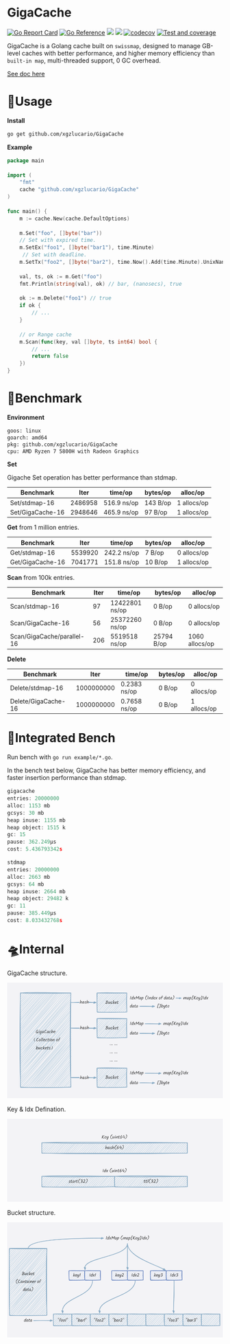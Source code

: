 # GigaCache

[![Go Report Card](https://goreportcard.com/badge/github.com/xgzlucario/GigaCache)](https://goreportcard.com/report/github.com/xgzlucario/GigaCache) [![Go Reference](https://pkg.go.dev/badge/github.com/xgzlucario/GigaCache.svg)](https://pkg.go.dev/github.com/xgzlucario/GigaCache) ![](https://img.shields.io/badge/go-1.21.0-orange.svg) ![](https://img.shields.io/github/languages/code-size/xgzlucario/GigaCache.svg) [![codecov](https://codecov.io/gh/xgzlucario/GigaCache/graph/badge.svg?token=yC1xELYaM2)](https://codecov.io/gh/xgzlucario/GigaCache) [![Test and coverage](https://github.com/xgzlucario/GigaCache/actions/workflows/rotom.yml/badge.svg)](https://github.com/xgzlucario/GigaCache/actions/workflows/rotom.yml)

GigaCache is a Golang cache built on `swissmap`, designed to manage GB-level caches with better performance, and higher memory efficiency than `built-in map`, multi-threaded support, 0 GC overhead.

[See doc here](https://lucario.cn/posts/gigacache/)

# 🚗Usage

**Install**

```bash
go get github.com/xgzlucario/GigaCache
```

**Example**

```go
package main

import (
    "fmt"
    cache "github.com/xgzlucario/GigaCache"
)

func main() {
    m := cache.New(cache.DefaultOptions)

    m.Set("foo", []byte("bar"))
    // Set with expired time.
    m.SetEx("foo1", []byte("bar1"), time.Minute)
     // Set with deadline.
    m.SetTx("foo2", []byte("bar2"), time.Now().Add(time.Minute).UnixNano())

    val, ts, ok := m.Get("foo")
    fmt.Println(string(val), ok) // bar, (nanosecs), true

    ok := m.Delete("foo1") // true
    if ok { 
        // ...
    }

    // or Range cache
    m.Scan(func(key, val []byte, ts int64) bool {
        // ...
        return false
    })
}
```

# 🚀Benchmark

**Environment**

```
goos: linux
goarch: amd64
pkg: github.com/xgzlucario/GigaCache
cpu: AMD Ryzen 7 5800H with Radeon Graphics
```

**Set**

Gigache Set operation has better performance than stdmap.

| Benchmark        | Iter    | time/op     | bytes/op | alloc/op    |
| ---------------- | ------- | ----------- | -------- | ----------- |
| Set/stdmap-16    | 2486958 | 516.9 ns/op | 143 B/op | 1 allocs/op |
| Set/GigaCache-16 | 2948646 | 465.9 ns/op |  97 B/op | 1 allocs/op |

**Get** from 1 million entries.

| Benchmark        | Iter     | time/op     | bytes/op | alloc/op    |
| ---------------- | -------- | ----------- | -------- | ----------- |
| Get/stdmap-16    | 5539920  | 242.2 ns/op |  7 B/op  | 0 allocs/op |
| Get/GigaCache-16 | 7041771  | 151.8 ns/op | 10 B/op  | 1 allocs/op |

**Scan** from 100k entries.

| Benchmark                  | Iter   | time/op        | bytes/op   | alloc/op       |
| -------------------------- | ------ | -------------- | ---------- | -------------- |
| Scan/stdmap-16             |  97    | 12422801 ns/op |     0 B/op |    0 allocs/op |
| Scan/GigaCache-16          |  56    | 25372260 ns/op |     0 B/op |    0 allocs/op |
| Scan/GigaCache/parallel-16 | 206    |  5519518 ns/op | 25794 B/op | 1060 allocs/op |

**Delete**

| Benchmark              | Iter       | time/op      | bytes/op  | alloc/op    |
| ---------------------- | ---------- | ------------ | --------- | ----------- |
| Delete/stdmap-16       | 1000000000 | 0.2383 ns/op |   0 B/op  | 0 allocs/op |
| Delete/GigaCache-16    | 1000000000 | 0.7658 ns/op |   0 B/op  | 1 allocs/op |

# 🎢Integrated Bench

Run bench with `go run example/*.go`.

In the bench test below, GigaCache has better memory efficiency, and faster insertion performance than stdmap.

```go
gigacache
entries: 20000000
alloc: 1153 mb
gcsys: 30 mb
heap inuse: 1155 mb
heap object: 1515 k
gc: 15
pause: 362.249µs
cost: 5.436793342s
```

```go
stdmap
entries: 20000000
alloc: 2663 mb
gcsys: 64 mb
heap inuse: 2664 mb
heap object: 29482 k
gc: 11
pause: 385.449µs
cost: 8.033432768s
```

# 🛸Internal

GigaCache structure.

![p1](p1.png)

Key & Idx Defination.

![p2](p2.png)

Bucket structure.

![p3](p3.png)

